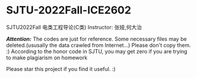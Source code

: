 # SJTU-2022Fall-ICE2602
SJTU2022Fall  电类工程导论(C类)  Instructor: 张娅,何大治

***Attention:*** The codes are just for reference. Some necessary files may be deleted.(ususally the data crawled from Internet...) Please don't copy them. :) According to the honor code in SJTU, you may get zero if you are trying to make plagiarism on homework

Please star this project if you find it useful. :)
